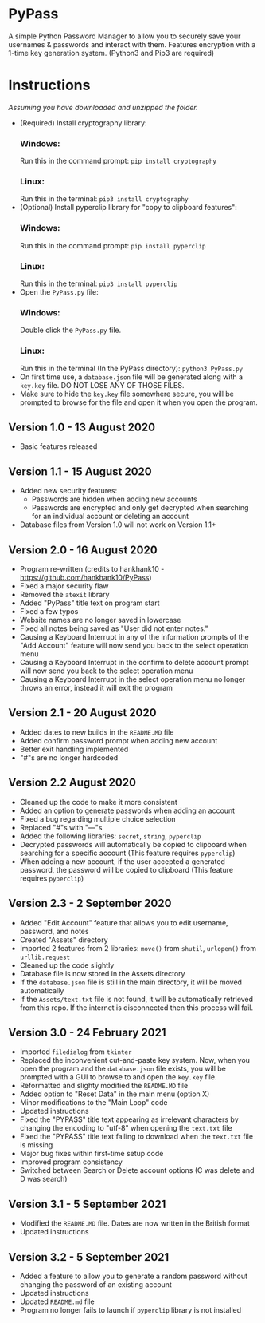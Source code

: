 # PyPass
A simple Python Password Manager to allow you to securely save your usernames & passwords and interact with them. Features encryption with a 1-time key generation system. (Python3 and Pip3 are required)

# Instructions
_Assuming you have downloaded and unzipped the folder._

  * (Required) Install cryptography library:
      ### Windows:
      Run this in the command prompt: ```pip install cryptography```
      ### Linux:
      Run this in the terminal: `pip3 install cryptography`
  * (Optional) Install pyperclip library for "copy to clipboard features":
      ### Windows:
      Run this in the command prompt: `pip install pyperclip`
      ### Linux:
      Run this in the terminal: `pip3 install pyperclip`
  * Open the `PyPass.py` file:
      ### Windows:
      Double click the `PyPass.py` file.
      ### Linux:
       Run this in the terminal (In the PyPass directory): `python3 PyPass.py`
  * On first time use, a `database.json` file will be generated along with a `key.key` file. DO NOT LOSE ANY OF THOSE FILES.
  * Make sure to hide the `key.key` file somewhere secure, you will be prompted to browse for the file and open it when you open the program.

## Version 1.0 - 13 August 2020
  * Basic features released

## Version 1.1 - 15 August 2020
  * Added new security features:
    - Passwords are hidden when adding new accounts
    - Passwords are encrypted and only get decrypted when searching for an individual account or deleting an account
  * Database files from Version 1.0 will not work on Version 1.1+
 
 ## Version 2.0 - 16 August 2020
  * Program re-written (credits to hankhank10 - https://github.com/hankhank10/PyPass)
  * Fixed a major security flaw
  * Removed the `atexit` library
  * Added "PyPass" title text on program start
  * Fixed a few typos
  * Website names are no longer saved in lowercase
  * Fixed all notes being saved as "User did not enter notes."
  * Causing a Keyboard Interrupt in any of the information prompts of the "Add Account" feature will now send you back to the select operation menu
  * Causing a Keyboard Interrupt in the confirm to delete account prompt will now send you back to the select operation menu
  * Causing a Keyboard Interrupt in the select operation menu no longer throws an error, instead it will exit the program

## Version 2.1 - 20 August 2020
  * Added dates to new builds in the `README.MD` file
  * Added confirm password prompt when adding new account
  * Better exit handling implemented
  * "#"s are no longer hardcoded

## Version 2.2 August 2020
  * Cleaned up the code to make it more consistent
  * Added an option to generate passwords when adding an account
  * Fixed a bug regarding multiple choice selection
  * Replaced "#"s with "—"s
  * Added the following libraries: `secret`, `string`, `pyperclip`
  * Decrypted passwords will automatically be copied to clipboard when searching for a specific account (This feature requires `pyperclip`)
  * When adding a new account, if the user accepted a generated password, the password will be copied to clipboard (This feature requires `pyperclip`)

## Version 2.3 - 2 September 2020
  * Added "Edit Account" feature that allows you to edit username, password, and notes
  * Created "Assets" directory
  * Imported 2 features from 2 libraries: `move()` from `shutil`, `urlopen()` from `urllib.request`
  * Cleaned up the code slightly
  * Database file is now stored in the Assets directory
  * If the `database.json` file is still in the main directory, it will be moved automatically
  * If the `Assets/text.txt` file is not found, it will be automatically retrieved from this repo. If the internet is disconnected then this process will fail.

## Version 3.0 - 24 February 2021
  * Imported `filedialog` from `tkinter`
  * Replaced the inconvenient cut-and-paste key system. Now, when you open the program and the `database.json` file exists, you will be prompted with a GUI to browse to and open the `key.key` file.
  * Reformatted and slighty modified the `README.MD` file
  * Added option to "Reset Data" in the main menu (option X)
  * Minor modifications to the "Main Loop" code
  * Updated instructions
  * Fixed the "PYPASS" title text appearing as irrelevant characters by changing the encoding to "utf-8" when opening the `text.txt` file
  * Fixed the "PYPASS" title text failing to download when the `text.txt` file is missing
  * Major bug fixes within first-time setup code
  * Improved program consistency
  * Switched between Search or Delete account options (C was delete and D was search)

## Version 3.1 - 5 September 2021
  * Modified the `README.MD` file. Dates are now written in the British format
  * Updated instructions

## Version 3.2 - 5 September 2021
  * Added a feature to allow you to generate a random password without changing the password of an existing account
  * Updated instructions
  * Updated `README.md` file
  * Program no longer fails to launch if `pyperclip` library is not installed
